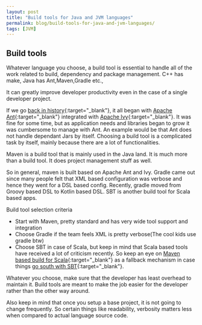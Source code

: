 ```yaml
---
layout: post
title: "Build tools for Java and JVM languages"
permalink: blog/build-tools-for-java-and-jvm-languages/
tags: [JVM]
---
```


Build tools
-----------

Whatever language you choose, a build tool is essential to handle all of the work related to build, dependency and package management. C++ has make,
Java has Ant,Maven,Gradle etc.,

It can greatly improve developer productivity even in the case of a single developer project.

If we go [back in history](https://technologyconversations.com/2014/06/18/build-tools/){:target="_blank"}, it all began with 
[Apache Ant](http://ant.apache.org/){:target="_blank"} integrated with [Apache Ivy](http://ant.apache.org/ivy/){:target="_blank"}. It was fine
for some time, but as application needs and libraries began to grow it was cumbersome to manage with Ant. An example would be that Ant does not
handle dependant Jars by itself. Choosing a build tool is a complicated task by itself, mainly because there are a lot of functionalities.

Maven is a build tool that is mainly used in the Java land. It is much more than a build tool. It does project management stuff as well. 

So in general, maven is built based on Apache Ant and Ivy. Gradle came out since many people felt that XML based configuration was verbose and hence they went for a DSL based config. Recently, gradle moved from Groovy based DSL to Kotlin based DSL. SBT is another build tool for Scala based apps.

Build tool selection criteria

- Start with Maven, pretty standard and has very wide tool support and integration
- Choose Gradle if the team feels XML is pretty verbose(The cool kids use gradle btw)
- Choose SBT in case of Scala, but keep in mind that Scala based tools have received a lot of criticism recently. So keep an eye on [Maven based build for Scala](https://github.com/Madusudanan/MavenScala){:target="_blank"} as a fallback mechanism in case things [go south with SBT](http://www.lihaoyi.com/post/SowhatswrongwithSBT.html){:target="_blank"}.

Whatever you choose, make sure that the developer has least overhead to maintain it. Build tools are meant to make the job easier for the developer rather than the other way around.

Also keep in mind that once you setup a base project, it is not going to change frequently. So certain things like readability, verbosity matters less when compared to actual language source code.